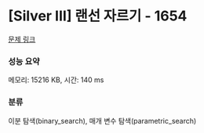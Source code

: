 # [Silver III] 랜선 자르기 - 1654 

[문제 링크](https://www.acmicpc.net/problem/1654) 

### 성능 요약

메모리: 15216 KB, 시간: 140 ms

### 분류

이분 탐색(binary_search), 매개 변수 탐색(parametric_search)


